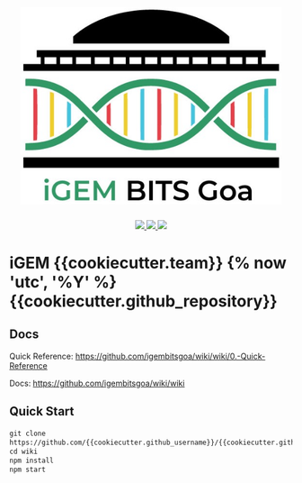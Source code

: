 <p align="center" style="margin-bottom:25px;">
    <img src="src/assets/img/logo.jpg"  height=350 style="max-height: 350px;">
</p>

<p align="center" style="margin-bottom:40px;">
    <a href="https://travis-ci.com/igembitsgoa/wiki">
        <img src="https://img.shields.io/travis/com/igembitsgoa/wiki?style=for-the-badge&logo=Travis"> 
    </a>
    <a href="https://igembitsgoa.github.io/wiki">
        <img src="https://img.shields.io/badge/Github%20Pages-Live-EB5F1E?style=for-the-badge&logo=github">
    </a>
    <a href="https://2020.igem.org/Team:BITSPilani-Goa_India">
        <img src="https://img.shields.io/badge/iGEM-Live-12bce2?style=for-the-badge">
    </a>
</p>

# iGEM {{cookiecutter.team}} {% now 'utc', '%Y' %} {{cookiecutter.github_repository}}

## Docs

Quick Reference: https://github.com/igembitsgoa/wiki/wiki/0.-Quick-Reference

Docs: https://github.com/igembitsgoa/wiki/wiki

## Quick Start

```
git clone https://github.com/{{cookiecutter.github_username}}/{{cookiecutter.github_repository}}
cd wiki
npm install
npm start
```
